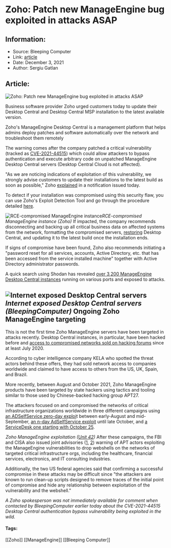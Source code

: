 # Zoho: Patch new ManageEngine bug exploited in attacks ASAP
### 

## Information:
+ Source: Bleeping Computer
+ Link: [article](https://www.bleepingcomputer.com/news/security/zoho-patch-new-manageengine-bug-exploited-in-attacks-asap/)
+ Date: December 3, 2021
+ Author: Sergiu Gatlan


## Article:
![Zoho: Patch new ManageEngine bug exploited in attacks ASAP](https://www.bleepstatic.com/content/hl-images/2021/09/16/ZOHO.jpg)


Business software provider Zoho urged customers today to update their Desktop Central and Desktop Central MSP installation to the latest available version.


Zoho's ManageEngine Desktop Central is a management platform that helps admins deploy patches and software automatically over the network and troubleshoot them remotely


The warning comes after the company patched a critical vulnerability (tracked as [CVE-2021-44515](https://www.manageengine.com/desktop-management-msp/cve-2021-44515-security-advisory.html)) which could allow attackers to bypass authentication and execute arbitrary code on unpatched ManageEngine Desktop Central servers (Desktop Central Cloud is not affected).


"As we are noticing indications of exploitation of this vulnerability, we strongly advise customers to update their installations to the latest build as soon as possible," Zoho [explained](https://pitstop.manageengine.com/portal/en/community/topic/an-authentication-bypass-vulnerability-identified-and-fixed-in-desktop-central-and-desktop-central-msp) in a notification issued today.


To detect if your installation was compromised using this security flaw, you can use Zoho's Exploit Detection Tool and go through the procedure detailed [here](https://www.manageengine.com/products/desktop-central/cve-2021-44515-authentication-bypass-filter-configuration.html).



![RCE-compromised ManageEngine instance](https://www.bleepstatic.com/images/news/u/1109292/2021/RCE-compromised-ManageEngine-instance.png)*RCE-compromised ManageEngine instance (Zoho)*
If impacted, the company recommends disconnecting and backing up all critical business data on affected systems from the network, formatting the compromised servers, [restoring](https://www.manageengine.com/products/desktop-central/backup_restoration_desktop_central_server_incompatible.htmlhttps://www.manageengine.com/products/desktop-central/backup_restoration_desktop_central_server_incompatible.html) Desktop Central, and updating it to the latest build once the installation ends.


If signs of compromise have been found, Zoho also recommends initiating a "password reset for all services, accounts, Active Directory, etc. that has been accessed from the service installed machine" together with Active Directory administrator passwords.


A quick search using Shodan has revealed [over 3,200 ManageEngine Desktop Central instances](https://www.shodan.io/search?query=http.title%3A%22manageengine+desktop+central%22) running on various ports and exposed to attacks.



![Internet exposed Desktop Central servers](https://www.bleepstatic.com/images/news/u/1109292/2021/Internet%20exposed%20Desktop%20Central%20servers.jpg)*Internet exposed Desktop Central servers (BleepingComputer)*
Ongoing Zoho ManageEngine targeting
-----------------------------------


This is not the first time Zoho ManageEngine servers have been targeted in attacks recently. Desktop Central instances, in particular, have been hacked before and [access to compromised networks sold on hacking forums](https://www.bleepingcomputer.com/news/security/hackers-sell-access-to-your-network-via-remote-management-apps/) since at least July 2020.


According to cyber intelligence company KELA who spotted the threat actors behind these offers, they had sold network access to companies worldwide and claimed to have access to others from the US, UK, Spain, and Brazil.


More recently, between August and October 2021, Zoho ManageEngine products have been targeted by state hackers using tactics and tooling similar to those used by Chinese-backed hacking group APT27.


The attackers focused on and compromised the networks of critical infrastructure organizations worldwide in three different campaigns using [an ADSelfService zero-day exploi](https://www.bleepingcomputer.com/news/security/fbi-and-cisa-warn-of-state-hackers-exploiting-critical-zoho-bug/)t between early-August and mid-September, [an n-day AdSelfService exploit](https://www.bleepingcomputer.com/news/security/state-hackers-breach-defense-energy-healthcare-orgs-worldwide/) until late October, and [a ServiceDesk one starting with October 25](https://www.bleepingcomputer.com/news/security/hackers-use-in-house-zoho-servicedesk-exploit-to-drop-webshells/).



![Zoho ManageEngine exploitation](data:image/gif;base64,R0lGODlhAQABAAAAACH5BAEKAAEALAAAAAABAAEAAAICTAEAOw==)*Zoho ManageEngine exploitation ([Unit 42](https://unit42.paloaltonetworks.com/tiltedtemple-manageengine-servicedesk-plus/))*
After these campaigns, the FBI and CISA also issued joint advisories ([1](https://us-cert.cisa.gov/ncas/alerts/aa21-259a), [2](https://us-cert.cisa.gov/ncas/alerts/aa21-336a)) warning of APT actors exploiting the ManageEngine vulnerabilities to drop webshells on the networks of targeted critical infrastructure orgs, including the healthcare, financial services, electronics, and IT consulting industries.


Additionally, the two US federal agencies said that confirming a successful compromise in these attacks may be difficult since "the attackers are known to run clean-up scripts designed to remove traces of the initial point of compromise and hide any relationship between exploitation of the vulnerability and the webshell."


*A Zoho spokesperson was not immediately available for comment when contacted by BleepingComputer earlier today about the CVE-2021-44515 Desktop Central authentication bypass vulnerability being exploited in the wild.*




#### Tags:
[[Zoho]] [[ManageEngine]] [[Bleeping Computer]]
